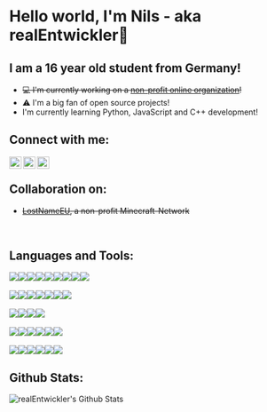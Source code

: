 # Hello world, I'm Nils - aka realEntwickler👋

## I am a 16 year old student from Germany!

- ~~💻 I'm currently working on a [non-profit online organization][lostnameweb]!~~
- ⚠ I'm a big fan of open source projects!
- I'm currently learning Python, JavaScript and C++ development!

## Connect with me:

[<img align="left" alt="realEntwickler | Twitter" width="22px" src="https://cdn.jsdelivr.net/npm/simple-icons@v3/icons/twitter.svg" />][twitter] 
[<img align="left" alt="realEntwickler | Instagram" width="22px" src="https://cdn.jsdelivr.net/npm/simple-icons@v3/icons/instagram.svg" />][instagram]
[<img align="left" alt="realEntwickler | Github" width="22px" src="https://cdn.jsdelivr.net/npm/simple-icons@v3/icons/github.svg" />][github] 

<br>

## Collaboration on:

- ~~[LostNameEU][lostnameweb], a non-profit Minecraft-Network~~
<br>

## Languages and Tools:


<img src="https://img.shields.io/badge/java-007396.svg?&style=for-the-badge&logo=java&logoColor=white"/><img src="https://img.shields.io/badge/Kotlin-FD7E51.svg?&style=for-the-badge&logo=kotlin&logoColor=white"/><img src="https://img.shields.io/badge/python-319440.svg?&style=for-the-badge&logo=python&logoColor=white"/><img src="https://img.shields.io/badge/maven-C71A36.svg?&style=for-the-badge&logo=apache%20maven&logoColor=white"/><img src="https://img.shields.io/badge/mysql-4479A1.svg?&style=for-the-badge&logo=mysql&logoColor=white"/><img src="https://img.shields.io/badge/mariadb-003545.svg?&style=for-the-badge&logo=mariadb&logoColor=white"/><img src="https://img.shields.io/badge/-MongoDB-13aa52?style=for-the-badge&logo=mongodb&logoColor=white"/><img src="https://img.shields.io/badge/JavaScript-F5DD1B?style=for-the-badge&logo=javascript&logoColor=white"/><img src="https://img.shields.io/badge/HTML-E54C21.svg?&style=for-the-badge"/>
<br>
<br>
<img src="https://img.shields.io/badge/IntelliJ%20IDEA-2071E6?style=for-the-badge&logo=intellij%20idea&logoColor=white"/><img src="https://img.shields.io/badge/PHPStorm-F62F88?style=for-the-badge&logo=phpstorm&logoColor=white"/><img src="https://img.shields.io/badge/PyCharm-20D088?style=for-the-badge&logo=pycharm&logoColor=white"/><img src="https://img.shields.io/badge/WebStorm-02C6D1?style=for-the-badge&logo=webstorm&logoColor=white"/><img src="https://img.shields.io/badge/GitKraken-138F84?style=for-the-badge&logo=gitkraken&logoColor=white"/><img src="https://img.shields.io/badge/visual%20studio%20code-007ACC.svg?&style=for-the-badge&logo=visual%20studio%20code&logoColor=white"/><img src="https://img.shields.io/badge/atom-0aa372.svg?&style=for-the-badge&logo=atom&logoColor=white"/>
<br>
<br>
<img src="https://img.shields.io/badge/git-F05032.svg?&style=for-the-badge&logo=git&logoColor=white"/><img src="https://img.shields.io/badge/gitlab%20-FCA121.svg?&style=for-the-badge&logo=gitlab&logoColor=white"/><img src="https://img.shields.io/badge/github%20-181717.svg?&style=for-the-badge&logo=github&logoColor=white"/><img src="https://img.shields.io/badge/gitea%20-5E9527.svg?&style=for-the-badge&logo=gitea&logoColor=white"/>
<br>
<br>
<img src="https://img.shields.io/badge/Vivaldi-E63737?style=for-the-badge&logo=vivaldi&logoColor=white"/><img src="https://img.shields.io/badge/Slack-2EB67D?style=for-the-badge&logo=slack&logoColor=white"/><img src="https://img.shields.io/badge/Spotify-1ED760?style=for-the-badge&logo=spotify&logoColor=white"/><img src="https://img.shields.io/badge/TeamSpeak 3-172E4A?style=for-the-badge&logo=teamspeak&logoColor=white"/><img src="https://img.shields.io/badge/TeamSpeak 5-269CCA?style=for-the-badge&logo=teamspeak&logoColor=white"/><img src="https://img.shields.io/badge/Adobe-FF0400?style=for-the-badge&logo=adobe&logoColor=white"/>
<br>
<br>
<img src="https://img.shields.io/badge/Microsoft Outlook-27A2E3.svg?&style=for-the-badge&logo=microsoft%20outlook&logoColor=white"/><img src="https://img.shields.io/badge/Microsoft Access-881421.svg?&style=for-the-badge&logo=microsoft%20access&logoColor=white"/><img src="https://img.shields.io/badge/Microsoft Word-185ABD.svg?&style=for-the-badge&logo=microsoft%20word&logoColor=white"/><img src="https://img.shields.io/badge/Microsoft Excel-107C41.svg?&style=for-the-badge&logo=microsoft%20word&logoColor=white"/><img src="https://img.shields.io/badge/Microsoft PowerPoint-C43E1C.svg?&style=for-the-badge&logo=microsoft%20powerpoint&logoColor=white"/><img src="https://img.shields.io/badge/Microsoft OneNote-7317A6.svg?&style=for-the-badge&logo=microsoft%20onenote&logoColor=white"/>
<br>

## Github Stats:
<img align="left" alt="realEntwickler's Github Stats" src="https://github-readme-stats.vercel.app/api?username=realEntwickler&show_icons=true&hide_border=true">
  <br>
  <br>
  <br>
  <br>
  <br>
  <br>
  <br>
  <br>
  <br>
  <br>

[lostnameweb]: https://lostname.eu/
[twitter]: https://twitter.com/realEntwickler
[instagram]: https://instagram.com/realEntwickler
[telegram]: https://t.me/realEntwickler
[gitlab]: https://gitlab.com/realEntwickler
[github]: https://github.com/realEntwickler
